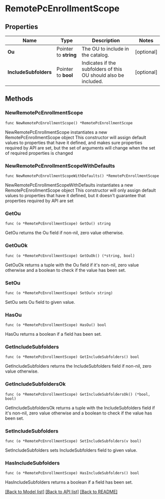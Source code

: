 # RemotePcEnrollmentScope

## Properties

Name | Type | Description | Notes
------------ | ------------- | ------------- | -------------
**Ou** | Pointer to **string** | The OU to include in the catalog. | [optional] 
**IncludeSubfolders** | Pointer to **bool** | Indicates if the subfolders of this OU should also be included. | [optional] 

## Methods

### NewRemotePcEnrollmentScope

`func NewRemotePcEnrollmentScope() *RemotePcEnrollmentScope`

NewRemotePcEnrollmentScope instantiates a new RemotePcEnrollmentScope object
This constructor will assign default values to properties that have it defined,
and makes sure properties required by API are set, but the set of arguments
will change when the set of required properties is changed

### NewRemotePcEnrollmentScopeWithDefaults

`func NewRemotePcEnrollmentScopeWithDefaults() *RemotePcEnrollmentScope`

NewRemotePcEnrollmentScopeWithDefaults instantiates a new RemotePcEnrollmentScope object
This constructor will only assign default values to properties that have it defined,
but it doesn't guarantee that properties required by API are set

### GetOu

`func (o *RemotePcEnrollmentScope) GetOu() string`

GetOu returns the Ou field if non-nil, zero value otherwise.

### GetOuOk

`func (o *RemotePcEnrollmentScope) GetOuOk() (*string, bool)`

GetOuOk returns a tuple with the Ou field if it's non-nil, zero value otherwise
and a boolean to check if the value has been set.

### SetOu

`func (o *RemotePcEnrollmentScope) SetOu(v string)`

SetOu sets Ou field to given value.

### HasOu

`func (o *RemotePcEnrollmentScope) HasOu() bool`

HasOu returns a boolean if a field has been set.

### GetIncludeSubfolders

`func (o *RemotePcEnrollmentScope) GetIncludeSubfolders() bool`

GetIncludeSubfolders returns the IncludeSubfolders field if non-nil, zero value otherwise.

### GetIncludeSubfoldersOk

`func (o *RemotePcEnrollmentScope) GetIncludeSubfoldersOk() (*bool, bool)`

GetIncludeSubfoldersOk returns a tuple with the IncludeSubfolders field if it's non-nil, zero value otherwise
and a boolean to check if the value has been set.

### SetIncludeSubfolders

`func (o *RemotePcEnrollmentScope) SetIncludeSubfolders(v bool)`

SetIncludeSubfolders sets IncludeSubfolders field to given value.

### HasIncludeSubfolders

`func (o *RemotePcEnrollmentScope) HasIncludeSubfolders() bool`

HasIncludeSubfolders returns a boolean if a field has been set.


[[Back to Model list]](../README.md#documentation-for-models) [[Back to API list]](../README.md#documentation-for-api-endpoints) [[Back to README]](../README.md)


